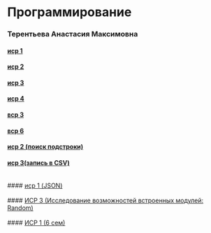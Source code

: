 # Программирование
### Терентьева Анастасия Максимовна

#### <a href="https://github.com/t-anastasia/prog/blob/main/sem_3/Tema%201/isr_1_terentjeva.py">иср 1</a> 
#### <a href="https://github.com/t-anastasia/prog/blob/main/sem_3/Tema%201/isr_2_terentjeva.py">иср 2</a> 
#### <a href="https://github.com/t-anastasia/prog/blob/main/sem_3/Tema%201/isr_3_terentjeva.py">иср 3</a> 
#### <a href="https://github.com/t-anastasia/prog/blob/main/sem_3/Tema%201/isr_4_terentjeva.py">иср 4</a> 
#### <a href="https://github.com/t-anastasia/prog/blob/main/sem_3/Tema%202/vsr_3_terentjeva.py">вср 3</a> 
#### <a href="https://github.com/t-anastasia/prog/blob/main/sem_3/Tema%202/vsr_6_terentjeva.py">вср 6</a> 
#### <a href="https://github.com/t-anastasia/prog/blob/main/sem_3/Tema%203/isr_2_terentjeva.py">иср 2 (поиск подстроки)</a>
#### <a href="https://github.com/t-anastasia/prog/blob/main/sem_3/Tema%203/isr_3_terentjeva.py">иср 3(запись в CSV)</a>
<br>
#### <a href="https://github.com/t-anastasia/prog/tree/main/sem_4/isr_1">иср 1 (JSON)</a> <br>
<br>
#### <a href="https://github.com/t-anastasia/prog/tree/main/sem_5">ИСР 3 (Исследование возможностей встроенных модулей: Random)</a> <br>
<br>
#### <a href="https://github.com/t-anastasia/prog/tree/main/sem_6">ИСР 1 (6 сем)</a>
























